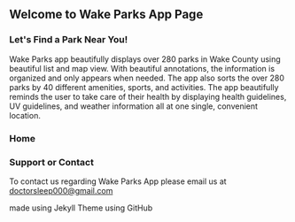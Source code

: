 ## Welcome to Wake Parks App Page
### Let's Find a Park Near You!

Wake Parks app beautifully displays over 280 parks in Wake County using beautiful list and map view. With beautiful annotations, the information is organized and only appears when needed. The app also sorts the over 280 parks by 40 different amenities, sports, and activities. The app beautifully reminds the user to take care of their health by displaying health guidelines, UV guidelines, and weather information all at one single, convenient location. 

### Home



### Support or Contact

To contact us regarding Wake Parks App please email us at doctorsleep000@gmail.com

made using Jekyll Theme using GitHub

